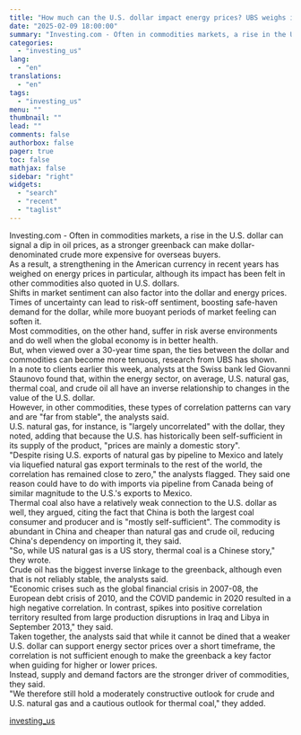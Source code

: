 ```yaml
---
title: "How much can the U.S. dollar impact energy prices? UBS weighs in"
date: "2025-02-09 18:00:00"
summary: "Investing.com - Often in commodities markets, a rise in the U.S. dollar can signal a dip in oil prices, as a stronger greenback can make dollar-denominated crude more expensive for overseas buyers.As a result, a strengthening in the American currency in recent years has weighed on energy prices in particular,..."
categories:
  - "investing_us"
lang:
  - "en"
translations:
  - "en"
tags:
  - "investing_us"
menu: ""
thumbnail: ""
lead: ""
comments: false
authorbox: false
pager: true
toc: false
mathjax: false
sidebar: "right"
widgets:
  - "search"
  - "recent"
  - "taglist"
---
```


Investing.com - Often in commodities markets, a rise in the U.S. dollar can signal a dip in oil prices, as a stronger greenback can make dollar-denominated crude more expensive for overseas buyers.  
As a result, a strengthening in the American currency in recent years has weighed on energy prices in particular, although its impact has been felt in other commodities also quoted in U.S. dollars.  
Shifts in market sentiment can also factor into the dollar and energy prices. Times of uncertainty can lead to risk-off sentiment, boosting safe-haven demand for the dollar, while more buoyant periods of market feeling can soften it.  
Most commodities, on the other hand, suffer in risk averse environments and do well when the global economy is in better health.  
But, when viewed over a 30-year time span, the ties between the dollar and commodities can become more tenuous, research from UBS has shown.  
In a note to clients earlier this week, analysts at the Swiss bank led Giovanni Staunovo found that, within the energy sector, on average, U.S. natural gas, thermal coal, and crude oil all have an inverse relationship to changes in the value of the U.S. dollar.  
However, in other commodities, these types of correlation patterns can vary and are "far from stable", the analysts said.  
U.S. natural gas, for instance, is "largely uncorrelated" with the dollar, they noted, adding that because the U.S. has historically been self-sufficient in its supply of the product, "prices are mainly a domestic story".  
"Despite rising U.S. exports of natural gas by pipeline to Mexico and lately via liquefied natural gas export terminals to the rest of the world, the correlation has remained close to zero," the analysts flagged. They said one reason could have to do with imports via pipeline from Canada being of similar magnitude to the U.S.'s exports to Mexico.  
Thermal coal also have a relatively weak connection to the U.S. dollar as well, they argued, citing the fact that China is both the largest coal consumer and producer and is "mostly self-sufficient". The commodity is abundant in China and cheaper than natural gas and crude oil, reducing China's dependency on importing it, they said.  
"So, while US natural gas is a US story, thermal coal is a Chinese story," they wrote.  
Crude oil has the biggest inverse linkage to the greenback, although even that is not reliably stable, the analysts said.  
"Economic crises such as the global financial crisis in 2007-08, the European debt crisis of 2010, and the COVID pandemic in 2020 resulted in a high negative correlation. In contrast, spikes into positive correlation territory resulted from large production disruptions in Iraq and Libya in September 2013," they said.  
Taken together, the analysts said that while it cannot be dined that a weaker U.S. dollar can support energy sector prices over a short timeframe, the correlation is not sufficient enough to make the greenback a key factor when guiding for higher or lower prices.  
Instead, supply and demand factors are the stronger driver of commodities, they said.  
"We therefore still hold a moderately constructive outlook for crude and U.S. natural gas and a cautious outlook for thermal coal," they added.

[investing_us](https://www.investing.com/news/commodities-news/how-much-can-the-us-dollar-impact-energy-prices-ubs-weighs-in-3854336)
